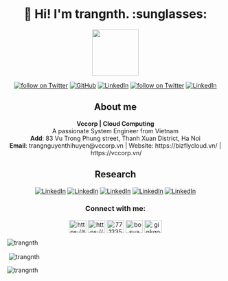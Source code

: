 <h1 align="center">👋 Hi! I'm trangnth. :sunglasses: </h1>
<p align="center">
<img   style="display: block; margin-left:auto; margin-right:auto" src="https://simpleicons.org/icons/github.svg" height="108" width="108" />
</p>

<!--
**trangnth/trangnth** is a ✨ _special_ ✨ repository because its `README.md` (this file) appears on your GitHub profile.

Here are some ideas to get you started:

- 🔭 I’m currently working on ...
- 🌱 I’m currently learning ...
- 👯 I’m looking to collaborate on ...
- 🤔 I’m looking for help with ...
- 💬 Ask me about ...
- 📫 How to reach me: ...
- 😄 Pronouns: ...
- ⚡ Fun fact: ...

https://simpleicons.org/

-->



<p align="center">
    <a href="https://t.me/tranguet">
        <img src="https://img.shields.io/badge/Telegram--_.svg?style=social&logo=telegram"
            alt="follow on Twitter"></a>
    <a href="https://github.com/trangnth">
        <img src="https://img.shields.io/github/followers/trangnth.svg?label=GitHub&style=social" 
            alt="GitHub"></a>
    <a href="https://www.linkedin.com/in/">
        <img src="https://img.shields.io/badge/LinkedIn--_.svg?style=social&logo=linkedin"      
            alt="LinkedIn"></a>
    <a href="https://twitter.com/intent/follow?screen_name=BoSuaArsenal">
        <img src="https://img.shields.io/twitter/follow/BoSuaArsenal?style=social&logo=twitter"
            alt="follow on Twitter"></a>
    <a href="#">
        <img src="https://img.shields.io/badge/Skype @TrangUET--_.svg?style=social&logo=skype"      
            alt="LinkedIn"></a>
</p>

<h2 align="center">About me </h2>
<p align="center">
<b>Vccorp | Cloud Computing</b>
<br>
A passionate System Engineer from Vietnam
<br>
<b>Add</b>: 83 Vu Trong Phung street, Thanh Xuan District, Ha Noi
<br>
<b>Email</b>: trangnguyenthihuyen@vccorp.vn | Website: https://bizflycloud.vn/ | https://vccorp.vn/
</p>


<h2 align="center">Research</h2>
<p align="center">
<a href="https://github.com/trangnth/Timhieu_Openstack">
        <img src="https://img.shields.io/badge/OpenStack--_.svg?style=social&logo=openstack"      
            alt="LinkedIn"></a>
<a href="https://github.com/trangnth/ghichep-prometheus">
        <img src="https://img.shields.io/badge/Promethues--_.svg?style=social&logo=prometheus"      
            alt="LinkedIn"></a>
<a href="https://github.com/trangnth/Monitoring">
        <img src="https://img.shields.io/badge/ELK--_.svg?style=social&logo=elasticsearch"      
            alt="LinkedIn"></a>
<a href="https://grafana.com/orgs/tranguet">
        <img src="https://img.shields.io/badge/Grafana--_.svg?style=social&logo=grafana"      
            alt="LinkedIn"></a>        
<a href="https://github.com/trangnth/Timhieu_Docker">
        <img src="https://img.shields.io/badge/Docker--_.svg?style=social&logo=docker"      
            alt="LinkedIn"></a>  
</p>


<h3 align="center">Connect with me:</h3>
<p align="center">
<a href="https://twitter.com/https://twitter.com/bosuaarsenal" target="blank"><img align="center" src="https://raw.githubusercontent.com/rahuldkjain/github-profile-readme-generator/master/src/images/icons/Social/twitter.svg" alt="https://twitter.com/bosuaarsenal" height="30" width="40" /></a>
<a href="https://linkedin.com/in/https://www.linkedin.com/in/nguyen-trang-b84358129/" target="blank"><img align="center" src="https://raw.githubusercontent.com/rahuldkjain/github-profile-readme-generator/master/src/images/icons/Social/linked-in-alt.svg" alt="https://www.linkedin.com/in/nguyen-trang-b84358129/" height="30" width="40" /></a>
<a href="https://stackoverflow.com/users/7712351" target="blank"><img align="center" src="https://raw.githubusercontent.com/rahuldkjain/github-profile-readme-generator/master/src/images/icons/Social/stack-overflow.svg" alt="7712351" height="30" width="40" /></a>
<a href="https://fb.com/bo.sua.777" target="blank"><img align="center" src="https://raw.githubusercontent.com/rahuldkjain/github-profile-readme-generator/master/src/images/icons/Social/facebook.svg" alt="bo.sua.777" height="30" width="40" /></a>
<a href="https://instagram.com/ginkgo13_" target="blank"><img align="center" src="https://raw.githubusercontent.com/rahuldkjain/github-profile-readme-generator/master/src/images/icons/Social/instagram.svg" alt="ginkgo13_" height="30" width="40" /></a>
</p>

<!--
<h3 align="center">Languages and Tools:</h3>
<p align="center"> <a href="https://www.gnu.org/software/bash/" target="_blank" rel="noreferrer"> <img src="https://www.vectorlogo.zone/logos/gnu_bash/gnu_bash-icon.svg" alt="bash" width="40" height="40"/> </a> <a href="https://www.docker.com/" target="_blank" rel="noreferrer"> <img src="https://raw.githubusercontent.com/devicons/devicon/master/icons/docker/docker-original-wordmark.svg" alt="docker" width="40" height="40"/> </a> <a href="https://www.elastic.co" target="_blank" rel="noreferrer"> <img src="https://www.vectorlogo.zone/logos/elastic/elastic-icon.svg" alt="elasticsearch" width="40" height="40"/> </a> <a href="https://git-scm.com/" target="_blank" rel="noreferrer"> <img src="https://www.vectorlogo.zone/logos/git-scm/git-scm-icon.svg" alt="git" width="40" height="40"/> </a> <a href="https://grafana.com" target="_blank" rel="noreferrer"> <img src="https://www.vectorlogo.zone/logos/grafana/grafana-icon.svg" alt="grafana" width="40" height="40"/> </a> <a href="https://www.elastic.co/kibana" target="_blank" rel="noreferrer"> <img src="https://www.vectorlogo.zone/logos/elasticco_kibana/elasticco_kibana-icon.svg" alt="kibana" width="40" height="40"/> </a> <a href="https://www.linux.org/" target="_blank" rel="noreferrer"> <img src="https://raw.githubusercontent.com/devicons/devicon/master/icons/linux/linux-original.svg" alt="linux" width="40" height="40"/> </a> <a href="https://www.python.org" target="_blank" rel="noreferrer"> <img src="https://raw.githubusercontent.com/devicons/devicon/master/icons/python/python-original.svg" alt="python" width="40" height="40"/> </a> </p>
-->

<p><img align="center" src="https://github-readme-stats.vercel.app/api/top-langs?username=trangnth&show_icons=true&locale=en&layout=compact" alt="trangnth" /></p>

<p>&nbsp;<img align="center" src="https://github-readme-stats.vercel.app/api?username=trangnth&show_icons=true&locale=en" alt="trangnth" /></p>

<p><img align="center" src="https://github-readme-streak-stats.herokuapp.com/?user=trangnth&" alt="trangnth" /></p>
